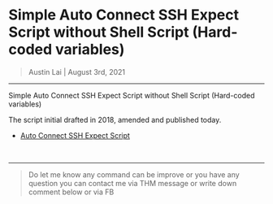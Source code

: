 # Simple Auto Connect SSH Expect Script without Shell Script (Hard-coded variables)

> Austin Lai | August 3rd, 2021

---

<!-- Description -->

Simple Auto Connect SSH Expect Script without Shell Script (Hard-coded variables)

The script initial drafted in 2018, amended and published today.

- [Auto Connect SSH Expect Script](https://github.com/austin-lai/Simple-Auto-Connect-SSH-Expect-Script-without-Shell-Script-Hard-coded-variables/blob/master/auto-connect-ssh-expect.sh)

<!-- /Description -->

<br />

---

> Do let me know any command can be improve or you have any question you can contact me via THM message or write down comment below or via FB
